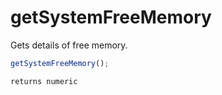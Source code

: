 # getSystemFreeMemory

Gets details of free memory.

```javascript
getSystemFreeMemory();
```

```javascript
returns numeric
```
